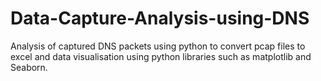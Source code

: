 # Data-Capture-Analysis-using-DNS
Analysis of captured DNS packets using python to convert pcap files to excel and data visualisation using python libraries such as matplotlib and Seaborn.
